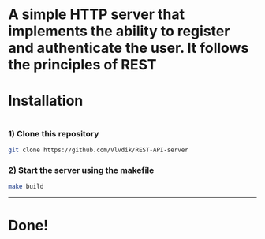# **A simple HTTP server that implements the ability to register and authenticate the user. It follows the principles of REST**
#
# **Installation**
#
### 1) Clone this repository
```bash
git clone https://github.com/Vlvdik/REST-API-server
```
### 2) Start the server using the **makefile**
```bash
make build
```
---
# **Done!**
